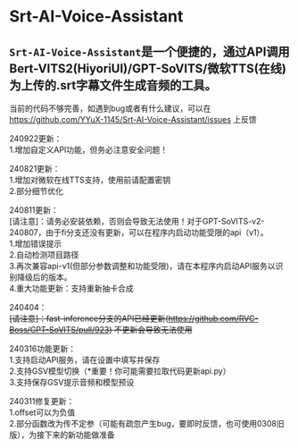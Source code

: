 # Srt-AI-Voice-Assistant
## `Srt-AI-Voice-Assistant`是一个便捷的，通过API调用Bert-VITS2(HiyoriUI)/GPT-SoVITS/微软TTS(在线)为上传的.srt字幕文件生成音频的工具。
当前的代码不够完善，如遇到bug或者有什么建议，可以在 https://github.com/YYuX-1145/Srt-AI-Voice-Assistant/issues 上反馈  

240922更新：<br>
1.增加自定义API功能，但务必注意安全问题！

240821更新：<br>
1.增加对微软在线TTS支持，使用前请配置密钥  
2.部分细节优化

240811更新：<br>
[请注意]：请务必安装依赖，否则会导致无法使用！对于GPT-SoVITS-v2-240807，由于fi分支还没有更新，可以在程序内启动功能受限的api（v1）。  
1.增加错误提示  
2.自动检测项目路径  
3.再次兼容api-v1(但部分参数调整和功能受限)，请在本程序内启动API服务以识别降级后的版本。  
4.重大功能更新：支持重新抽卡合成

240404：<br>
~~[请注意]：fast-inference分支的API已经更新(https://github.com/RVC-Boss/GPT-SoVITS/pull/923) 不更新会导致无法使用~~


240316功能更新：  
1.支持启动API服务，请在设置中填写并保存  
2.支持GSV模型切换（*重要！你可能需要拉取代码更新api.py）  
3.支持保存GSV提示音频和模型预设  

240311修复更新：  
1.offset可以为负值  
2.部分函数改为传不定参（可能有疏忽产生bug，要即时反馈，也可使用0308旧版），为接下来的新功能做准备  
